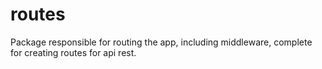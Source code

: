 # routes
Package responsible for routing the app, including middleware, complete for creating routes for api rest.
